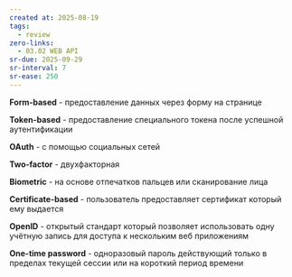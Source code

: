 ```yaml
---
created at: 2025-08-19
tags:
  - review
zero-links:
  - 03.02 WEB API
sr-due: 2025-09-29
sr-interval: 7
sr-ease: 250
---
```

**Form-based** - предоставление данных через форму на странице

**Token-based** - предоставление специального токена после успешной аутентификации

**OAuth** - с помощью социальных сетей

**Two-factor** - двухфакторная

**Biometric** - на основе отпечатков пальцев или сканирование лица

**Certificate-based** - пользователь предоставляет сертификат который ему выдается

**OpenID** - открытый стандарт который позволяет использовать одну учётную запись для доступа к нескольким веб приложениям

**One-time password** - одноразовый пароль действующий только в пределах текущей сессии или на короткий период времени